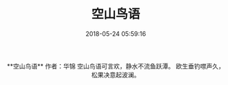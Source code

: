 ﻿---
title: 空山鸟语
date: 2018-05-24 05:59:16
category: ["诗词"]
tags: ["诗词"]
---
<center>
**空山鸟语**
作者：华锦
<!--more-->
空山鸟语可言欢，静水不流鱼跃潭。
欧生垂钓噤声久，松果决意起波澜。
</center>
